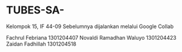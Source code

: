 # TUBES-SA-
Kelompok 15, IF 44-09
Sebelumnya dijalankan melalui Google Collab


Fachrul Febriana					  1301204407
Novaldi Ramadhan Waluyo			1301204423
Zaidan Fadhillah	   				1301204518

